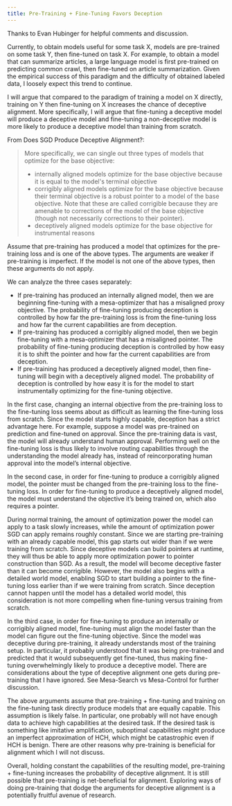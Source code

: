 ```yaml
---
title: Pre-Training + Fine-Tuning Favors Deception
---
```


Thanks to Evan Hubinger for helpful comments and discussion.

Currently, to obtain models useful for some task X, models are pre-trained on some task Y, then fine-tuned on task X. For example, to obtain a model that can summarize articles, a large language model is first pre-trained on predicting common crawl, then fine-tuned on article summarization. Given the empirical success of this paradigm and the difficulty of obtained labeled data, I loosely expect this trend to continue.

I will argue that compared to the paradigm of training a model on X directly, training on Y then fine-tuning on X increases the chance of deceptive alignment. More specifically, I will argue that fine-tuning a deceptive model will produce a deceptive model and fine-tuning a non-deceptive model is more likely to produce a deceptive model than training from scratch.

From Does SGD Produce Deceptive Alignment?:

> More specifically, we can single out three types of models that optimize for the base objective:
>
> * internally aligned models optimize for the base objective because it is equal to the model's terminal objective
> * corrigibly aligned models optimize for the base objective because their terminal objective is a robust pointer to a model of the base objective. Note that these are called corrigible because they are amenable to corrections of the model of the base objective (though not necessarily corrections to their pointer).
> * deceptively aligned models optimize for the base objective for instrumental reasons

Assume that pre-training has produced a model that optimizes for the pre-training loss and is one of the above types. The arguments are weaker if pre-training is imperfect. If the model is not one of the above types, then these arguments do not apply.

We can analyze the three cases separately:

* If pre-training has produced an internally aligned model, then we are beginning fine-tuning with a mesa-optimizer that has a misaligned proxy objective. The probability of fine-tuning producing deception is controlled by how far the pre-training loss is from the fine-tuning loss and how far the current capabilities are from deception. 
* If pre-training has produced a corrigibly aligned model, then we begin fine-tuning with a mesa-optimizer that has a misaligned pointer. The probability of fine-tuning producing deception is controlled by how easy it is to shift the pointer and how far the current capabilities are from deception.
* If pre-training has produced a deceptively aligned model, then fine-tuning will begin with a deceptively aligned model. The probability of deception is controlled by how easy it is for the model to start instrumentally optimizing for the fine-tuning objective.

In the first case, changing an internal objective from the pre-training loss to the fine-tuning loss seems about as difficult as learning the fine-tuning loss from scratch. Since the model starts highly capable, deception has a strict advantage here. For example, suppose a model was pre-trained on prediction and fine-tuned on approval. Since the pre-training data is vast, the model will already understand human approval. Performing well on the fine-tuning loss is thus likely to involve routing capabilities through the understanding the model already has, instead of reincorporating human approval into the model’s internal objective.

In the second case, in order for fine-tuning to produce a corrigibly aligned model, the pointer must be changed from the pre-training loss to the fine-tuning loss. In order for fine-tuning to produce a deceptively aligned model, the model must understand the objective it’s being trained on, which also requires a pointer.

During normal training, the amount of optimization power the model can apply to a task slowly increases, while the amount of optimization power SGD can apply remains roughly constant. Since we are starting pre-training with an already capable model, this gap starts out wider than if we were training from scratch. Since deceptive models can build pointers at runtime, they will thus be able to apply more optimization power to pointer construction than SGD. As a result, the model will become deceptive faster than it can become corrigible. However, the model also begins with a detailed world model, enabling SGD to start building a pointer to the fine-tuning loss earlier than if we were training from scratch. Since deception cannot happen until the model has a detailed world model, this consideration is not more compelling when fine-tuning versus training from scratch. 

In the third case, in order for fine-tuning to produce an internally or corrigibly aligned model, fine-tuning must align the model faster than the model can figure out the fine-tuning objective. Since the model was deceptive during pre-training, it already understands most of the training setup. In particular, it probably understood that it was being pre-trained and predicted that it would subsequently get fine-tuned, thus making fine-tuning overwhelmingly likely to produce a deceptive model. There are considerations about the type of deceptive alignment one gets during pre-training that I have ignored. See Mesa-Search vs Mesa-Control for further discussion. 

The above arguments assume that pre-training + fine-tuning and training on the fine-tuning task directly produce models that are equally capable. This assumption is likely false. In particular, one probably will not have enough data to achieve high capabilities at the desired task. If the desired task is something like imitative amplification, suboptimal capabilities might produce an imperfect approximation of HCH, which might be catastrophic even if HCH is benign. There are other reasons why pre-training is beneficial for alignment which I will not discuss.

Overall, holding constant the capabilities of the resulting model, pre-training + fine-tuning increases the probability of deceptive alignment. It is still possible that pre-training is net-beneficial for alignment. Exploring ways of doing pre-training that dodge the arguments for deceptive alignment is a potentially fruitful avenue of research.